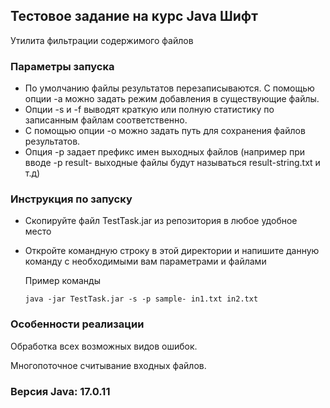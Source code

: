 ## Тестовое задание на курс Java Шифт
Утилита фильтрации содержимого файлов

### Параметры запуска
- По умолчанию файлы результатов перезаписываются. С помощью опции -a можно задать режим добавления в существующие файлы.
- Опции -s и -f выводят краткую или полную статистику по записанным файлам соответственно.
- С помощью опции -o можно задать путь для сохранения файлов результатов.
- Опция -p задает префикс имен выходных файлов (например при вводе -p result- выходные файлы будут называться result-string.txt и т.д)

### Инструкция по запуску
- Скопируйте файл TestTask.jar из репозитория в любое удобное место
- Откройте командную строку в этой директории и напишите данную команду с необходимыми вам параметрами и файлами
  
  Пример команды

  ```
  java -jar TestTask.jar -s -p sample- in1.txt in2.txt
  ```

### Особенности реализации
Обработка всех возможных видов ошибок.

Многопоточное считывание входных файлов.

### Версия Java: 17.0.11
